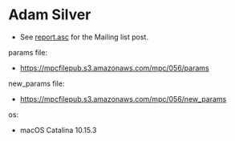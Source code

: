 # Adam Silver
* See [report.asc](./report.asc) for the Mailing list post.

params file:
* https://mpcfilepub.s3.amazonaws.com/mpc/056/params

new_params file:
* https://mpcfilepub.s3.amazonaws.com/mpc/056/new_params

os: 
* macOS Catalina 10.15.3
